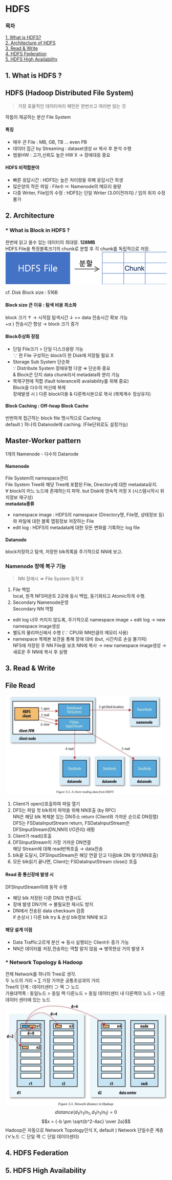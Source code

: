 # HDFS
### 목차  
[ 1. What is HDFS? ](##1.-what-is-hdfs?)  
[ 2. Architecture of HDFS ](##2.-architecture-of-hdfs)  
[ 3. Read & Write ](##3.-read-&-write)  
[ 4. HDFS Federation ](##4.-hdfs-federation)  
[ 5. HDFS High Availability ](##5.-hdfs-high-availability)

## 1. What is HDFS ?
HDFS (Hadoop Distributed File System)  
-------------------------------------

> 가장 효율적인 데이터처리 패턴은 한번쓰고 여러번 읽는 것  

하둡이 제공하는 분산 File System  
#### 특징
* 매우 큰 File : MB, GB, TB ... even PB
* 데이터 접근 by Streaming : dataset생성 or 복사 후 분석 수행
* 범용HW : 고가,신뢰도 높은 HW X &rarr; 장애대응 중요

#### HDFS 비적합분야
* 빠른 응답시간 : HDFS는 높은 처리량을 위해 응답시간 희생
* 많은양의 작은 파일 : File수 &propto; Namenode의 메모리 용량
* 다중 Writer, File임의 수정 : HDFS는 단일 Writer (3.0이전까지) / 임의 위치 수정불가

## 2. Architecture

### * What is Block in HDFS ?
한번에 읽고 쓸수 있는 데이터의 최대량. **128MB**  
HDFS File을 특정블록크기의 chunk로 분할 후 각 chunk를 독립적으로 저장.  
![f2c](/assets/img/postimg/f2c.png)

cf. Disk Block size : 516B
#### Block size 큰 이유 : 탐색 비용 최소화
block 크기 &uarr;  &rarr;  시작점 탐색시간 &darr; == data 전송시간 확보 가능  
+&alpha; ) 전송시간 향상 &rarr; block 크기 증가

#### Block추상화 장점
* 단일 File크기 &gt; 단일 디스크용량 가능  
  &because; 한 File 구성하는 block이 한 Disk에 저장될 필요 X
* Storage Sub System 단순화  
  &because; Distribute System 장애유형 다양 &Rightarrow; 단순화 중요  
  & Block은 단지 data chunk라서 metadata와 분리 가능  
* 복제구현에 적합 (fault tolerance와 availability를 위해 중요)  
  Block을 다수의 머신에 복제  
  장애발생 시 ) 다른 block이용 & 다른복사본으로 복사 (복제계수 정상유지)

#### Block Caching : Off-heap Block Cache
  빈번하게 접근하는 block file 명시적으로 Caching  
  default ) 하나의 Datanode에 caching. (File단위로도 설정가능)

Master-Worker pattern
---------------------------
1개의 Namenode - 다수의 Datanode

#### Namenode
File System의 namespace관리  
File System Tree와 해당 Tree에 포함된 File, Directory에 대한 metadata유지.  
&forall; block이  어느 노드에 존재하는지 파악. but Disk에 영속적 저장 X (시스템시작시 위치정보 재구성)   
**metadata종류**
- namespace image : HDFS의 namespace (Directory명, File명, 상태정보 등) 와 파일에 대한 블록 맵핑정보 저장하는 File
- edit log : HDFS의 metadata에 대한 모든 변화를 기록하는 log file

#### Datanode
block저장하고 탐색, 저장한 blk목록을 주기적으로 NN에 보고.

### Namenode 장애 복구 기능
> NN 장애시 &Rightarrow; File System 동작 X

1. File 백업  
local, 원격 NFS마운트 2곳에 동시 백업, 동기화되고 Atomic하게 수행.
1. Secondary Namenode운영  
Secondary NN 역할   
 - edit log 너무 커지지 않도록, 주기적으로 namespace image + edit log &rarr; new namespace image생성   
 - 별도의 물리머신에서 수행 (&because; CPU와 NN만큼의 메모리 사용)
 - namespace 복제본 보관을 통해 장애 대비 (but, 시간차로 손실 불가피)  
  NFS에 저장된 주 NN File을 보조 NN에 복사 &rarr; new namespace image생성 &rarr; 새로운 주 NN에 복사 후 실행


## 3. Read & Write
File Read
---------------------------
![3read](/assets/img/postimg/3read.png)  
1. Client가 open()호출하여 파일 열기  
2. DFS는 파일 첫 blk위치 파악을 위해 NN호출 (by RPC)   
NN은 해당 blk 복제본 있는 DN주소 return (Client와 가까운 순으로 DN정렬)
DFS는 FSDataInputStream return, FSDataInputStream은 DFSInputStream(DN,NN의 I/O관리) 래핑
3. Client가 read()호출
4. DFSInputStream이 가장 가까운 DN연결  
해당 Stream에 대해 read반복호출 &rarr; data전송
5. blk끝 도달시, DFSInputStream은 해당 연결 닫고 다음blk DN 찾기(NN호출)
6. 모든 blk읽기 끝나면, Client는 FSDataInputStream close() 호출  

#### Read 중 통신장애 발생 시  
DFSInputStream아래 동작 수행
- 해당 blk 저장된 다른 DN과 연결시도
- 장애 발생 DN기억 &rarr; 불필요한 재시도 방지
- DN에서 전송된 data checksum 검증  
if 손상시 ) 다른 blk try & 손상 blk정보 NN에 보고

#### 해당 설계 이점
- Data Traffic고르게 분산 &Rightarrow; 동시 실행되는 Client수 증가 가능
- NN은 데이터를 저장,전송하는 역할 맡지 않음 &Rightarrow; 병목현상 거의 발생 X

### * Network Topology & Hadoop
전체 Network를 하나의 Tree로 생각.  
두 노드의 거리 = &sum; 가장 가까운 공통조상과의 거리  
Tree의 단계 : 데이터센터 &supset; 랙 &supset; 노드  
가용대역폭 : 동일노드 > 동일 랙 다른노드 > 동일 데이터센터 내 다른랙의 노드 > 다른 데이터 센터에 있는 노드  
![3read](/assets/img/postimg/3dist.png)  
$$distance(d_1/r_1/n_1,d_1/r_1/n_1) = 0$$
$$x = {-b \pm \sqrt{b^2-4ac} \over 2a}$$ 
Hadoop은 자동으로 Network Topology인식 X, default ) Network 단일수준 계층 (&forall;노드 &subset; 단일 랙 &subset; 단일 데이터센터)

## 4. HDFS Federation
## 5. HDFS High Availability
